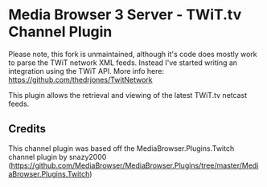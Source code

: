 Media Browser 3 Server - TWiT.tv Channel Plugin
===============================================

Please note, this fork is unmaintained, although it's code does mostly work to parse the TWiT network XML feeds. Instead I've started writing an integration using the TWiT API. More info here: https://github.com/thedrjones/TwitNetwork


This plugin allows the retrieval and viewing of the latest TWiT.tv netcast feeds.


Credits
-------

This channel plugin was based off the MediaBrowser.Plugins.Twitch channel plugin by snazy2000 (https://github.com/MediaBrowser/MediaBrowser.Plugins/tree/master/MediaBrowser.Plugins.Twitch)

